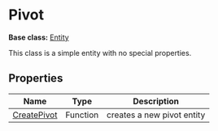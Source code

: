 # Pivot

**Base class:** [Entity](Entity.md)

This class is a simple entity with no special properties.

## Properties

| Name | Type | Description |
|---|---|---|
| [CreatePivot](CreatePivot.md) | Function | creates a new pivot entity |
